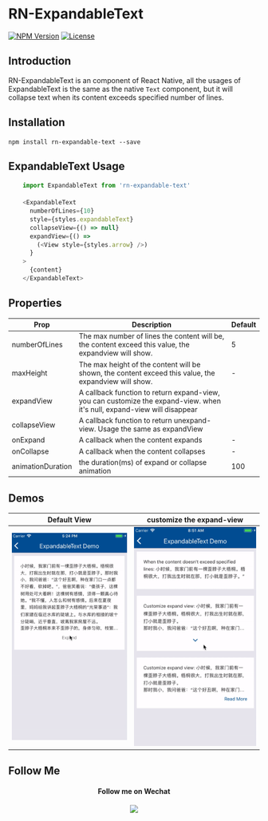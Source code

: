 # RN-ExpandableText

[![NPM Version](http://img.shields.io/npm/v/rn-expandable-text.svg?style=flat-square)](https://npmjs.com/package/rn-expandable-text)
[![License](http://img.shields.io/npm/l/rn-expandable-text.svg?style=flat-square)](https://opensource.org/licenses/Apache-2.0)

## Introduction

RN-ExpandableText is an component of React Native, all the usages of ExpandableText is the same as the native `Text` component, but it will collapse text when its content exceeds specified number of lines.

## Installation
 ```
 npm install rn-expandable-text --save
 ```

## ExpandableText Usage

```javascript
    import ExpandableText from 'rn-expandable-text'
    
    <ExpandableText
      numberOfLines={10}
      style={styles.expandableText}
      collapseView={() => null}
      expandView={() =>
        (<View style={styles.arrow} />)
      }
    >
      {content}
    </ExpandableText>
```
## Properties

| Prop                  | Description                              | Default        |
| --------------------- | ---------------------- | -------------- |
|numberOfLines|The max number of lines the content will be, the content exceed this value, the expandview will show.|5|
|maxHeight|The max height of the content will be shown, the content exceed this value, the expandview will show.|-|
|expandView| A callback function to return expand-view, you can customize the expand-view. when it's null, expand-view will disappear
|collapseView| A callback function to return unexpand-view. Usage the same as expandView|
|onExpand| A callback when the content expands| - |
|onCollapse| A callback when the content collapses| - |
|animationDuration| the duration(ms) of expand or collapse animation| 100 |

## Demos
|Default View|customize the expand-view|
|-------|----------|
|![Default View](./docs/images/preview1.gif)|![Default View](./docs/images/preview2.gif)

## Follow Me

<div style="text-align:center">
<h4>Follow me on Wechat<h4>
<img src="http://wangbaiyuan.cn/mp.jpg" width="200"/> 
</div>